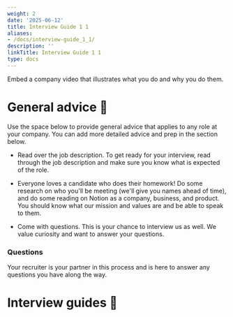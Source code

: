 ```yaml
---
weight: 2
date: '2025-06-12'
title: Interview Guide 1 1
aliases:
- /docs/interview-guide_1_1/
description: ''
linkTitle: Interview Guide 1 1
type: docs
---
```


<!-- Unsupported block type: callout -->



Embed a company video that illustrates what you do and why you do them.

<!-- Unsupported block type: video -->

<!-- Unsupported block type: column_list -->

# General advice 📕

Use the space below to provide general advice that applies to any role at your company. You can add more detailed advice and prep in the section below.

- Read over the job description. To get ready for your interview, read through the job description and make sure you know what is expected of the role.

- Everyone loves a candidate who does their homework! Do some research on who you'll be meeting (we'll give you names ahead of time), and do some reading on Notion as a company, business, and product. You should know what our mission and values are and be able to speak to them.

- Come with questions. This is your chance to interview us as well. We value curiosity and want to answer your questions.



<!-- Unsupported block type: callout -->

<!-- Unsupported block type: column_list -->

### Questions

<!-- Unsupported block type: divider -->

Your recruiter is your partner in this process and is here to answer any questions you have along the way.

<!-- Unsupported block type: toggle -->

<!-- Unsupported block type: toggle -->

# Interview guides 📖

<!-- Unsupported block type: column_list -->



<!-- Unsupported block type: callout -->